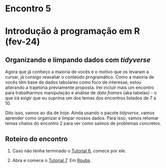 Encontro 5
================

# Introdução à programação em R (fev-24)

## Organizando e limpando dados com *tidyverse*

Agora que já conheço a maioria de vocês e o motivo que os levaram a
cursar, já consigo reavaliar o conteúdo programático. Como a maioria de
vocês têm base de dados tabulares como foco de interesse, estou
alterando a trajetória previamente proposta. Irei incluir mais um
encontro para trabalharmos manipulação e análise de *data frames* (aka
tabelas) - o que irá exigir que eu suprima um dos temas dos encontros
listados de 7 a 10.

Dito isso, vamos ao dia de hoje. Ainda usando o pacote *tidyverse*,
vamos aprender como organizar e limpar nossos dados. Para isso, vamos
retomar temas chatos do encontro 2 para ver como saímos de problemas
concretos.

## Roteiro do encontro

1.  Caso não tenha terminado o [Tutorial 6](../Tutoriais/Tutorial-6.md),
    comece por ele.

2.  Abra e comece o [Tutorial 7](../Tutoriais/Tutorial-7.md). Em
    [Rpubs](https://rpubs.com/vinrodr/tutorial_7_introR_pubs).
